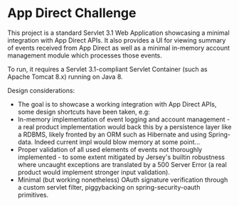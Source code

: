 App Direct Challenge
====================

This project is a standard Servlet 3.1 Web Application showcasing a minimal integration with App Direct APIs.
It also provides a UI for viewing summary of events received from App Direct as well as a minimal in-memory account management module
which processes those events.

To run, it requires a Servlet 3.1-compliant Servlet Container (such as Apache Tomcat 8.x) running on Java 8.

Design considerations:
- The goal is to showcase a working integration with App Direct APIs, some design shortcuts have been taken, e.g:
- In-memory implementation of event logging and account management - a real product implementation would back this by a persistence layer like a RDBMS, likely fronted by an ORM such as Hibernate and using Spring-data. Indeed current impl would blow memory at some point...
- Proper validation of all used elements of events not thoroughly implemented - to some extent mitigated by Jersey's builtin robustness where uncaught exceptions are translated by a 500 Server Error (a real product would implement stronger input validation).
- Minimal (but working nonetheless) OAuth signature verification through a custom servlet filter, piggybacking on spring-security-oauth primitives.
